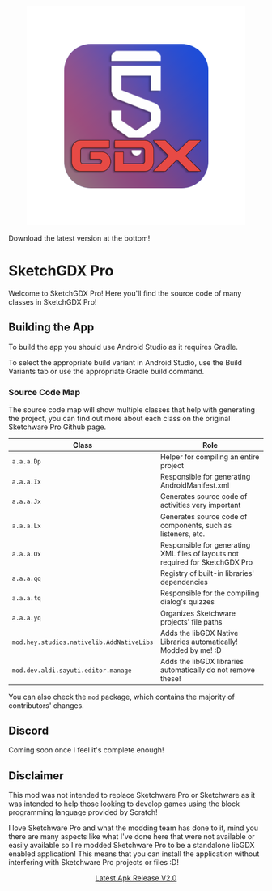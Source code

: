 <p align="center">
  <img src="assets/SketchGDXIcon.png" />

</p>
<a>Download the latest version at the bottom!</a>

# SketchGDX Pro

Welcome to SketchGDX Pro! Here you'll find the source code of many classes in SketchGDX Pro!

## Building the App
To build the app you should use Android Studio as it requires Gradle.

To select the appropriate build variant in Android Studio, use the Build Variants tab or use the appropriate Gradle build command.

### Source Code Map
The source code map will show multiple classes that help with generating the project, you can find out more about each class on the original Sketchware Pro Github page.

| Class                                     | Role                                                                           |
|-------------------------------------------|--------------------------------------------------------------------------------|
| `a.a.a.Dp`                                | Helper for compiling an entire project                                         |
| `a.a.a.Ix`                                | Responsible for generating AndroidManifest.xml                                 |
| `a.a.a.Jx`                                | Generates source code of activities very important                             |
| `a.a.a.Lx`                                | Generates source code of components, such as listeners, etc.                   |
| `a.a.a.Ox`                                | Responsible for generating XML files of layouts not required for SketchGDX Pro |
| `a.a.a.qq`                                | Registry of built-in libraries' dependencies                                   |
| `a.a.a.tq`                                | Responsible for the compiling dialog's quizzes                                 |
| `a.a.a.yq`                                | Organizes Sketchware projects' file paths                                      |
| `mod.hey.studios.nativelib.AddNativeLibs` | Adds the libGDX Native Libraries automatically! Modded by me! :D               |
| `mod.dev.aldi.sayuti.editor.manage` | Adds the libGDX libraries automatically do not remove these!                   |
You can also check the `mod` package, which contains the majority of contributors' changes.

## Discord

Coming soon once I feel it's complete enough!

## Disclaimer

This mod was not intended to replace Sketchware Pro or Sketchware as it was intended to help those looking to develop games using the block programming language provided by Scratch!

I love Sketchware Pro and what the modding team has done to it, mind you there are many aspects like what I've done here that were not available or easily available so I re modded Sketchware Pro to be a standalone libGDX enabled application!  This means that you can install the application without interfering with Sketchware Pro projects or files :D!

<p align="center">
<a href="assets/SketchGDX2.0-Release.apk?raw=true">Latest Apk Release V2.0</a>
</p>